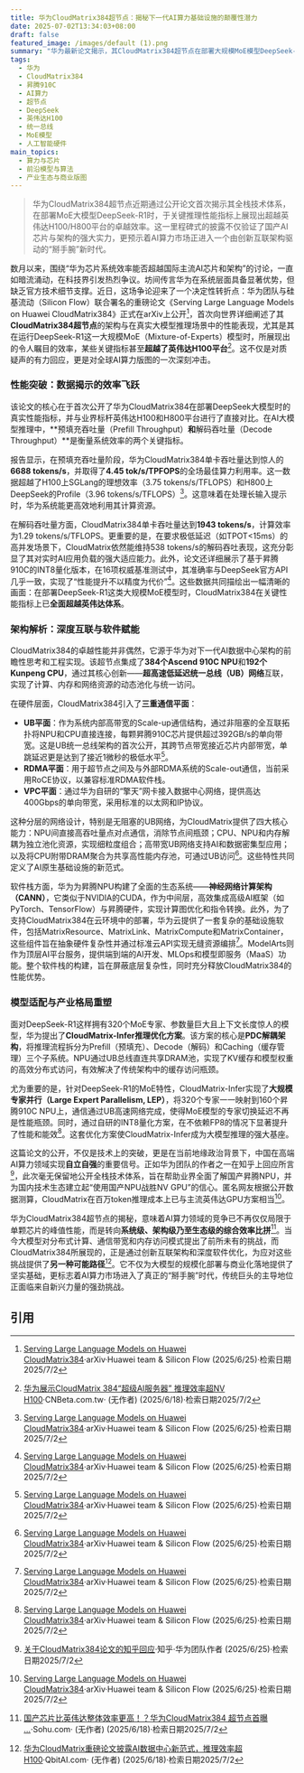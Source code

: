 ```yaml
---
title: 华为CloudMatrix384超节点：揭秘下一代AI算力基础设施的颠覆性潜力
date: 2025-07-02T13:34:03+08:00
draft: false
featured_image: /images/default (1).png
summary: "华为最新论文揭示，其CloudMatrix384超节点在部署大规模MoE模型DeepSeek-R1时，于预填充和解码吞吐量等关键推理指标上展现出超越英伟达H100/H800的卓越效率。这一性能突破得益于华为独特的统一总线（UB）网络互联架构和全栈软件优化，为大模型的高效部署和AI算力竞争格局带来了新的可能性。"
tags: 
  - 华为
  - CloudMatrix384
  - 昇腾910C
  - AI算力
  - 超节点
  - DeepSeek
  - 英伟达H100
  - 统一总线
  - MoE模型
  - 人工智能硬件
main_topics: 
  - 算力与芯片
  - 前沿模型与算法
  - 产业生态与商业版图
---
```


> 华为CloudMatrix384超节点近期通过公开论文首次揭示其全栈技术体系，在部署MoE大模型DeepSeek-R1时，于关键推理性能指标上展现出超越英伟达H100/H800平台的卓越效率。这一里程碑式的披露不仅验证了国产AI芯片与架构的强大实力，更预示着AI算力市场正进入一个由创新互联架构驱动的“掰手腕”新时代。

数月以来，围绕“华为芯片系统效率能否超越国际主流AI芯片和架构”的讨论，一直如暗流涌动，在科技界引发热烈争议。坊间传言华为在系统层面具备显著优势，但缺乏官方技术细节支撑。近日，这场争论迎来了一个决定性转折点：华为团队与硅基流动（Silicon Flow）联合署名的重磅论文《Serving Large Language Models on Huawei CloudMatrix384》正式在arXiv上公开[^1]，首次向世界详细阐述了其**CloudMatrix384超节点**的架构与在真实大模型推理场景中的性能表现，尤其是其在运行DeepSeek-R1这一大规模MoE（Mixture-of-Experts）模型时，所展现出的令人瞩目的效率，某些关键指标甚至**超越了英伟达H100平台**[^3]。这不仅是对质疑声的有力回应，更是对全球AI算力版图的一次深刻冲击。

### 性能突破：数据揭示的效率飞跃

该论文的核心在于首次公开了华为CloudMatrix384在部署DeepSeek大模型时的真实性能指标，并与业界标杆英伟达H100和H800平台进行了直接对比。在AI大模型推理中，**预填充吞吐量（Prefill Throughput）**和**解码吞吐量（Decode Throughput）**是衡量系统效率的两个关键指标。

报告显示，在预填充吞吐量阶段，华为CloudMatrix384单卡吞吐量达到惊人的**6688 tokens/s**，并取得了**4.45 tok/s/TPFOPS**的全场最佳算力利用率。这一数据超越了H100上SGLang的理想效率（3.75 tokens/s/TFLOPS）和H800上DeepSeek的Profile（3.96 tokens/s/TFLOPS）[^1]。这意味着在处理长输入提示时，华为系统能更高效地利用其计算资源。

在解码吞吐量方面，CloudMatrix384单卡吞吐量达到**1943 tokens/s**，计算效率为1.29 tokens/s/TFLOPS。更重要的是，在要求极低延迟（如TPOT<15ms）的高并发场景下，CloudMatrix依然能维持538 tokens/s的解码吞吐表现，这充分彰显了其对实时AI应用负载的强大适应能力。此外，论文还详细展示了基于昇腾910C的INT8量化版本，在16项权威基准测试中，其准确率与DeepSeek官方API几乎一致，实现了“性能提升不以精度为代价”[^1]。这些数据共同描绘出一幅清晰的画面：在部署DeepSeek-R1这类大规模MoE模型时，CloudMatrix384在关键性能指标上已**全面超越英伟达体系**。

### 架构解析：深度互联与软件赋能

CloudMatrix384的卓越性能并非偶然，它源于华为对下一代AI数据中心架构的前瞻性思考和工程实现。该超节点集成了**384个Ascend 910C NPU**和**192个Kunpeng CPU**，通过其核心创新——**超高速低延迟统一总线（UB）网络**互联，实现了计算、内存和网络资源的动态池化与统一访问。

在硬件层面，CloudMatrix384引入了**三重通信平面**：
*   **UB平面**：作为系统内部高带宽的Scale-up通信结构，通过非阻塞的全互联拓扑将NPU和CPU直接连接，每颗昇腾910C芯片提供超过392GB/s的单向带宽。这是UB统一总线架构的首次公开，其跨节点带宽接近芯片内部带宽，单跳延迟更是达到了接近1微秒的极低水平[^1]。
*   **RDMA平面**：用于超节点之间及与外部RDMA系统的Scale-out通信，当前采用RoCE协议，以兼容标准RDMA软件栈。
*   **VPC平面**：通过华为自研的“擎天”网卡接入数据中心网络，提供高达400Gbps的单向带宽，采用标准的以太网和IP协议。

这种分层的网络设计，特别是无阻塞的UB网络，为CloudMatrix提供了四大核心能力：NPU间直接高吞吐量点对点通信，消除节点间瓶颈；CPU、NPU和内存解耦为独立池化资源，实现细粒度组合；高带宽UB网络支持AI和数据密集型应用；以及将CPU附带DRAM聚合为共享高性能内存池，可通过UB访问[^1]。这些特性共同定义了AI原生基础设施的新范式。

软件栈方面，华为为昇腾NPU构建了全面的生态系统——**神经网络计算架构（CANN）**，它类似于NVIDIA的CUDA，作为中间层，高效集成高级AI框架（如PyTorch、TensorFlow）与昇腾硬件，实现计算图优化和指令转换。此外，为了支持CloudMatrix384在云环境中的部署，华为云提供了一套复杂的基础设施软件，包括MatrixResource、MatrixLink、MatrixCompute和MatrixContainer，这些组件旨在抽象硬件复杂性并通过标准云API实现无缝资源编排[^1]。ModelArts则作为顶层AI平台服务，提供端到端的AI开发、MLOps和模型即服务（MaaS）功能。整个软件栈的构建，旨在屏蔽底层复杂性，同时充分释放CloudMatrix384的性能优势。

### 模型适配与产业格局重塑

面对DeepSeek-R1这样拥有320个MoE专家、参数量巨大且上下文长度惊人的模型，华为提出了**CloudMatrix-Infer推理优化方案**。该方案的核心是**PDC解耦架构**，将推理流程拆分为Prefill（预填充）、Decode（解码）和Caching（缓存管理）三个子系统。NPU通过UB总线直连共享DRAM池，实现了KV缓存和模型权重的高效分布式访问，有效解决了传统架构中的缓存访问瓶颈。

尤为重要的是，针对DeepSeek-R1的MoE特性，CloudMatrix-Infer实现了**大规模专家并行（Large Expert Parallelism, LEP）**，将320个专家一一映射到160个昇腾910C NPU上，通信通过UB高速网络完成，使得MoE模型的专家切换延迟不再是性能瓶颈。同时，通过自研的INT8量化方案，在不依赖FP8的情况下显著提升了性能和能效[^1]。这套优化方案使CloudMatrix-Infer成为大模型推理的强大基座。

这篇论文的公开，不仅是技术上的突破，更是在当前地缘政治背景下，中国在高端AI算力领域实现**自立自强**的重要信号。正如华为团队的作者之一在知乎上回应所言[^2]，此次毫无保留地公开全栈技术体系，旨在帮助业界全面了解国产昇腾NPU，并为国内技术生态建立起“使用国产NPU战胜NV GPU”的信心。匿名网友根据公开数据测算，CloudMatrix在百万token推理成本上已与主流英伟达GPU方案相当[^1]。

华为CloudMatrix384超节点的揭秘，意味着AI算力领域的竞争已不再仅仅局限于单颗芯片的峰值性能，而是转向**系统级、架构级乃至生态级的综合效率比拼**[^4]。当今大模型对分布式计算、通信带宽和内存访问模式提出了前所未有的挑战，而CloudMatrix384所展现的，正是通过创新互联架构和深度软件优化，为应对这些挑战提供了**另一种可能路径**[^5]。它不仅为大模型的规模化部署与商业化落地提供了坚实基础，更标志着AI算力市场进入了真正的“掰手腕”时代，传统巨头的主导地位正面临来自新兴力量的强劲挑战。

## 引用
[^1]: [Serving Large Language Models on Huawei CloudMatrix384](https://arxiv.org/pdf/2506.12708)·arXiv·Huawei team & Silicon Flow (2025/6/25)·检索日期2025/7/2
[^2]: [关于CloudMatrix384论文的知乎回应](https://www.zhihu.com/question/1918276517865157261)·知乎·华为团队作者 (2025/6/25)·检索日期2025/7/2
[^3]: [华为展示CloudMatrix 384“超级AI服务器” 推理效率超NV H100](https://www.cnbeta.com.tw/articles/tech/1510050.htm)·CNBeta.com.tw· (无作者) (2025/6/18)·检索日期2025/7/2
[^4]: [国产芯片比英伟达整体效率更高！？华为CloudMatrix384 超节点首曝 ...](https://www.sohu.com/a/905476034_355140)·Sohu.com· (无作者) (2025/6/18)·检索日期2025/7/2
[^5]: [华为CloudMatrix重磅论文披露AI数据中心新范式，推理效率超H100](https://www.qbitai.com/2025/06/303040.html)·QbitAI.com· (无作者) (2025/6/18)·检索日期2025/7/2
